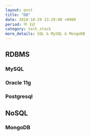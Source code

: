 ```yaml
---
layout: post
title: "DB"
date: 2018-10-29 13:29:00 +0900
period: 약 1년
category: tech_stack
more_details: SQL & MySQL & MongoDB
---
```


## RDBMS

### MySQL

### Oracle 11g

### Postgresql

## NoSQL

### MongoDB
